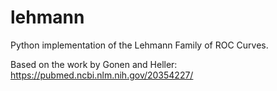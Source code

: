 # lehmann
Python implementation of the Lehmann Family of ROC Curves.

Based on the work by Gonen and Heller: https://pubmed.ncbi.nlm.nih.gov/20354227/
